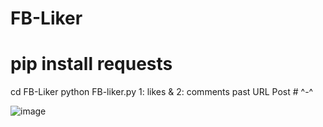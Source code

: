 # FB-Liker
# pip install requests
cd FB-Liker
python FB-liker.py
1: likes & 2: comments
past URL Post # ^-^

![image](https://github.com/0m1trx/FB-Liker/assets/121294608/1672721f-d52e-45bd-9840-f96d22db649a)
